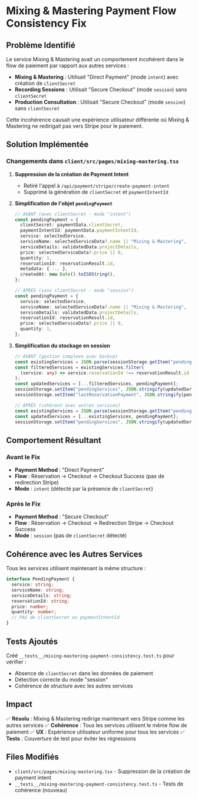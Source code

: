 # Mixing & Mastering Payment Flow Consistency Fix

## Problème Identifié

Le service Mixing & Mastering avait un comportement incohérent dans le flow de paiement par rapport aux autres services :

- **Mixing & Mastering** : Utilisait "Direct Payment" (mode `intent`) avec création de `clientSecret`
- **Recording Sessions** : Utilisait "Secure Checkout" (mode `session`) sans `clientSecret`
- **Production Consultation** : Utilisait "Secure Checkout" (mode `session`) sans `clientSecret`

Cette incohérence causait une expérience utilisateur différente où Mixing & Mastering ne redirigait pas vers Stripe pour le paiement.

## Solution Implémentée

### Changements dans `client/src/pages/mixing-mastering.tsx`

1. **Suppression de la création de Payment Intent**
   - Retiré l'appel à `/api/payment/stripe/create-payment-intent`
   - Supprimé la génération de `clientSecret` et `paymentIntentId`

2. **Simplification de l'objet `pendingPayment`**

   ```typescript
   // AVANT (avec clientSecret - mode "intent")
   const pendingPayment = {
     clientSecret: paymentData.clientSecret,
     paymentIntentId: paymentData.paymentIntentId,
     service: selectedService,
     serviceName: selectedServiceData?.name || "Mixing & Mastering",
     serviceDetails: validatedData.projectDetails,
     price: selectedServiceData?.price || 0,
     quantity: 1,
     reservationId: reservationResult.id,
     metadata: { ... },
     createdAt: new Date().toISOString(),
   };

   // APRÈS (sans clientSecret - mode "session")
   const pendingPayment = {
     service: selectedService,
     serviceName: selectedServiceData?.name || "Mixing & Mastering",
     serviceDetails: validatedData.projectDetails,
     reservationId: reservationResult.id,
     price: selectedServiceData?.price || 0,
     quantity: 1,
   };
   ```

3. **Simplification du stockage en session**

   ```typescript
   // AVANT (gestion complexe avec backup)
   const existingServices = JSON.parse(sessionStorage.getItem("pendingServices") || "[]");
   const filteredServices = existingServices.filter(
     (service: any) => service.reservationId !== reservationResult.id
   );
   const updatedServices = [...filteredServices, pendingPayment];
   sessionStorage.setItem("pendingServices", JSON.stringify(updatedServices));
   sessionStorage.setItem("lastReservationPayment", JSON.stringify(pendingPayment));

   // APRÈS (cohérent avec autres services)
   const existingServices = JSON.parse(sessionStorage.getItem("pendingServices") || "[]");
   const updatedServices = [...existingServices, pendingPayment];
   sessionStorage.setItem("pendingServices", JSON.stringify(updatedServices));
   ```

## Comportement Résultant

### Avant le Fix

- **Payment Method** : "Direct Payment"
- **Flow** : Réservation → Checkout → Checkout Success (pas de redirection Stripe)
- **Mode** : `intent` (détecté par la présence de `clientSecret`)

### Après le Fix

- **Payment Method** : "Secure Checkout"
- **Flow** : Réservation → Checkout → Redirection Stripe → Checkout Success
- **Mode** : `session` (pas de `clientSecret` détecté)

## Cohérence avec les Autres Services

Tous les services utilisent maintenant la même structure :

```typescript
interface PendingPayment {
  service: string;
  serviceName: string;
  serviceDetails: string;
  reservationId: string;
  price: number;
  quantity: number;
  // PAS de clientSecret ou paymentIntentId
}
```

## Tests Ajoutés

Créé `__tests__/mixing-mastering-payment-consistency.test.ts` pour vérifier :

- Absence de `clientSecret` dans les données de paiement
- Détection correcte du mode "session"
- Cohérence de structure avec les autres services

## Impact

✅ **Résolu** : Mixing & Mastering redirige maintenant vers Stripe comme les autres services
✅ **Cohérence** : Tous les services utilisent le même flow de paiement
✅ **UX** : Expérience utilisateur uniforme pour tous les services
✅ **Tests** : Couverture de test pour éviter les régressions

## Files Modifiés

- `client/src/pages/mixing-mastering.tsx` - Suppression de la création de payment intent
- `__tests__/mixing-mastering-payment-consistency.test.ts` - Tests de cohérence (nouveau)
